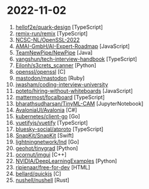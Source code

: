 # 2022-11-02

1. [hellof2e/quark-design](https://github.com/hellof2e/quark-design "Next generation Frontend component library, it can be used in any framework or no framework at the same time.(下一代前端组件库，它可以同时在任意框架或无框架中使用。)") [TypeScript]
2. [remix-run/remix](https://github.com/remix-run/remix "Build Better Websites. Create modern, resilient user experiences with web fundamentals.") [TypeScript]
3. [NCSC-NL/OpenSSL-2022](https://github.com/NCSC-NL/OpenSSL-2022 "Operational information about the recently announced vulnerability in OpenSSL 3") 
4. [AMAI-GmbH/AI-Expert-Roadmap](https://github.com/AMAI-GmbH/AI-Expert-Roadmap "Roadmap to becoming an Artificial Intelligence Expert in 2022") [JavaScript]
5. [TeamNewPipe/NewPipe](https://github.com/TeamNewPipe/NewPipe "A libre lightweight streaming front-end for Android.") [Java]
6. [yangshun/tech-interview-handbook](https://github.com/yangshun/tech-interview-handbook "💯 Curated coding interview preparation materials for busy software engineers") [TypeScript]
7. [Eilonh/s3crets_scanner](https://github.com/Eilonh/s3crets_scanner "") [Python]
8. [openssl/openssl](https://github.com/openssl/openssl "TLS/SSL and crypto library") [C]
9. [mastodon/mastodon](https://github.com/mastodon/mastodon "Your self-hosted, globally interconnected microblogging community") [Ruby]
10. [jwasham/coding-interview-university](https://github.com/jwasham/coding-interview-university "A complete computer science study plan to become a software engineer.") 
11. [poteto/hiring-without-whiteboards](https://github.com/poteto/hiring-without-whiteboards "⭐️ Companies that don't have a broken hiring process") [JavaScript]
12. [mattermost/focalboard](https://github.com/mattermost/focalboard "Focalboard is an open source, self-hosted alternative to Trello, Notion, and Asana.") [TypeScript]
13. [bharathsudharsan/TinyML-CAM](https://github.com/bharathsudharsan/TinyML-CAM "Code for MobiCom'22 paper 'TinyML-CAM: 80 FPS Image Recognition in 1 Kb RAM'") [JupyterNotebook]
14. [AvaloniaUI/Avalonia](https://github.com/AvaloniaUI/Avalonia "A cross-platform UI framework for .NET") [C#]
15. [kubernetes/client-go](https://github.com/kubernetes/client-go "Go client for Kubernetes.") [Go]
16. [vuetifyjs/vuetify](https://github.com/vuetifyjs/vuetify "🐉 Material Component Framework for Vue") [TypeScript]
17. [bluesky-social/atproto](https://github.com/bluesky-social/atproto "A social networking technology created by Bluesky") [TypeScript]
18. [SnapKit/SnapKit](https://github.com/SnapKit/SnapKit "A Swift Autolayout DSL for iOS & OS X") [Swift]
19. [lightningnetwork/lnd](https://github.com/lightningnetwork/lnd "Lightning Network Daemon ⚡️") [Go]
20. [geohot/tinygrad](https://github.com/geohot/tinygrad "You like pytorch? You like micrograd? You love tinygrad! ❤️") [Python]
21. [ocornut/imgui](https://github.com/ocornut/imgui "Dear ImGui: Bloat-free Graphical User interface for C++ with minimal dependencies") [C++]
22. [NVIDIA/DeepLearningExamples](https://github.com/NVIDIA/DeepLearningExamples "Deep Learning Examples") [Python]
23. [ripienaar/free-for-dev](https://github.com/ripienaar/free-for-dev "A list of SaaS, PaaS and IaaS offerings that have free tiers of interest to devops and infradev") [HTML]
24. [bellard/quickjs](https://github.com/bellard/quickjs "Public repository of the QuickJS Javascript Engine. Pull requests are not accepted. Use the mailing list to submit patches.") [C]
25. [nushell/nushell](https://github.com/nushell/nushell "A new type of shell") [Rust]

